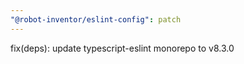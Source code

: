```yaml
---
"@robot-inventor/eslint-config": patch
---
```


fix(deps): update typescript-eslint monorepo to v8.3.0

